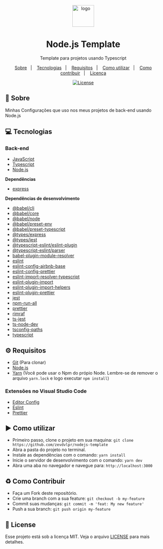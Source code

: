 <div align="center">
  <img src="https://discord.com/assets/e4923594e694a21542a489471ecffa50.svg" alt="logo" height="70"/>
  <h1>Node.js Template</h1>
  <p>Template para projetos usando Typescript</p>
  <p>
    <a href="#page_with_curl-sobre">Sobre</a>&nbsp;&nbsp;&nbsp;|&nbsp;&nbsp;&nbsp;
    <a href="#computer-tecnologias">Tecnologias</a>&nbsp;&nbsp;&nbsp;|&nbsp;&nbsp;&nbsp;
    <a href="#gear-requisitos">Requisitos</a>&nbsp;&nbsp;&nbsp;|&nbsp;&nbsp;&nbsp;
    <a href="#arrow_forward-como-cutilizar">Como utilizar</a>&nbsp;&nbsp;&nbsp;|&nbsp;&nbsp;&nbsp;
    <a href="#recycle-como-contribuir">Como contribuir</a>&nbsp;&nbsp;&nbsp;|&nbsp;&nbsp;&nbsp;
    <a href="#customs-license">Licença</a>
  </p>
  <a href="https://github.com/zevdvlpr/nodejs-template/blob/master/LICENSE"><img src="https://img.shields.io/github/license/zevdvlpr/nodejs-template?color=0080ff&label=License&style=flat-square" alt="License"></a>  
</div>

## :page_with_curl: Sobre

Minhas Configurações que uso nos meus projetos de back-end usando Node.js

## :computer: Tecnologias

### Back-end

- [JavaScript](https://developer.mozilla.org/pt-BR/docs/Web/JavaScript)
- [Typescript](https://www.typescriptlang.org/)
- [Node.js](https://nodejs.org/en/)

**Dependências**

- [express](https://expressjs.com/)

**Dependências de desenvolvimento**

- [@babel/cli](https://github.com/babel/babel)
- [@babel/core](https://github.com/babel/babel)
- [@babel/node](https://github.com/babel/babel)
- [@babel/preset-env](https://github.com/babel/babel)
- [@babel/preset-typescript](https://github.com/babel/babel)
- [@types/express](https://github.com/types/express)
- [@types/jest](https://github.com/DefinitelyTyped/DefinitelyTyped)
- [@typescript-eslint/eslint-plugin](https://github.com/typescript-eslint/typescript-eslint)
- [@typescript-eslint/parser](https://github.com/typescript-eslint/typescript-eslint)
- [babel-plugin-module-resolver](https://github.com/tleunen/babel-plugin-module-resolver)
- [eslint](https://github.com/eslint/eslint)
- [eslint-config-airbnb-base](https://github.com/airbnb/javascript/tree/master/packages/eslint-config-airbnb-base)
- [eslint-config-prettier](https://github.com/prettier/eslint-config-prettier)
- [eslint-import-resolver-typescript](https://github.com/alexgorbatchev/eslint-import-resolver-typescript)
- [eslint-plugin-import](https://github.com/benmosher/eslint-plugin-import)
- [eslint-plugin-import-helpers](https://github.com/Tibfib/eslint-plugin-import-helpers)
- [eslint-plugin-prettier](https://github.com/prettier/eslint-plugin-prettier)
- [jest](https://github.com/facebook/jest)
- [npm-run-all](https://github.com/mysticatea/npm-run-all)
- [prettier](https://github.com/prettier/prettier)
- [rimraf](https://github.com/isaacs/rimraf)
- [ts-jest](https://github.com/kulshekhar/ts-jest)
- [ts-node-dev](https://github.com/whitecolor/ts-node-dev)
- [tsconfig-paths](https://github.com/dividab/tsconfig-paths)
- [typescript](https://github.com/microsoft/TypeScript)


## :gear: Requisitos

- [Git](https://git-scm.com/) (Para clonar)
- [Node.js](https://node.js.org/)
- [Yarn](https://yarnpkg.com/) (Você pode usar o Npm do própio Node. Lembre-se de remover o arquivo `yarn.lock` e logo executar `npm install`)

### Extensões no Visual Studio Code

- [Editor Config]()
- [Eslint]()
- [Prettier]()

## :arrow_forward: Como utilizar

- Primeiro passo, clone o projeto em sua maquina: `git clone https://github.com/zevdvlpr/nodejs-template`
- Abra a pasta do projeto no terminal.
- Instale as dependências com o comando: `yarn install`
- Inicie o servidor de desenvolvimento com o comando: `yarn dev`
- Abra uma aba no navegador e navegue para: `http://localhost:3000`

## :recycle: Como Contribuir

- Faça um Fork deste repositório.
- Crie uma branch com a sua feature: `git checkout -b my-feature`
- Commit suas mudanças: `git commit -m 'feat: My new feature'`
- Push a sua branch: `git push origin my-feature`

## :customs: License

Esse projeto está sob a licença MIT. Veja o arquivo [LICENSE](https://github.com/zevdvlpr/nodejs-template/tree/master/LICENSE) para mais detalhes.
